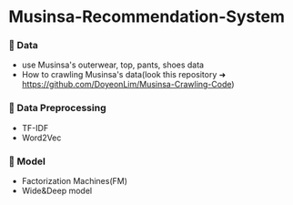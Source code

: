 # Musinsa-Recommendation-System

### 📌 Data
- use Musinsa's outerwear, top, pants, shoes data
- How to crawling Musinsa's data(look this repository ➜ https://github.com/DoyeonLim/Musinsa-Crawling-Code)

### 📌 Data Preprocessing
- TF-IDF
- Word2Vec

### 📌 Model
- Factorization Machines(FM)
- Wide&Deep model

